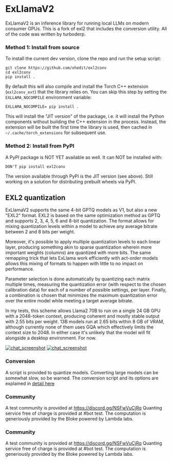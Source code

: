 # ExLlamaV2

ExLlamaV2 is an inference library for running local LLMs on modern consumer GPUs.
This is a fork of exl2 that includes the conversion utility. All of the code was written by turboderp.


### Method 1: Install from source

To install the current dev version, clone the repo and run the setup script:

```
git clone https://github.com/xhedit/exl2conv
cd exl2conv
pip install .
```

By default this will also compile and install the Torch C++ extension (`exl2conv_ext`) that the library relies on. 
You can skip this step by setting the `EXLLAMA_NOCOMPILE` environment variable:

```
EXLLAMA_NOCOMPILE= pip install .
```

This will install the "JIT version" of the package, i.e. it will install the Python components without building the
C++ extension in the process. Instead, the extension will be built the first time the library is used, then cached in 
`~/.cache/torch_extensions` for subsequent use.

### Method 2: Install from PyPI

A PyPI package is NOT YET available as well. It can NOT be installed with:

```
DON'T pip install exl2conv
```

The version available through PyPI is the JIT version (see above). Still working on a solution for distributing
prebuilt wheels via PyPI.


## EXL2 quantization

ExLlamaV2 supports the same 4-bit GPTQ models as V1, but also a new "EXL2" format. EXL2 is based on the same
optimization method as GPTQ and supports 2, 3, 4, 5, 6 and 8-bit quantization. The format allows for mixing quantization
levels within a model to achieve any average bitrate between 2 and 8 bits per weight.

Moreover, it's possible to apply multiple quantization levels to each linear layer, producing something akin to sparse 
quantization wherein more important weights (columns) are quantized with more bits. The same remapping trick that lets
ExLlama work efficiently with act-order models allows this mixing of formats to happen with little to no impact on
performance.

Parameter selection is done automatically by quantizing each matrix multiple times, measuring the quantization 
error (with respect to the chosen calibration data) for each of a number of possible settings, per layer. Finally, a
combination is chosen that minimizes the maximum quantization error over the entire model while meeting a target
average bitrate.

In my tests, this scheme allows Llama2 70B to run on a single 24 GB GPU with a 2048-token context, producing coherent 
and mostly stable output with 2.55 bits per weight. 13B models run at 2.65 bits within 8 GB of VRAM, although currently
none of them uses GQA which effectively limits the context size to 2048. In either case it's unlikely that the model
will fit alongside a desktop environment. For now.

[![chat_screenshot](doc/llama2_70b_chat_thumb.png)](doc/llama2_70b_chat.png)
[![chat_screenshot](doc/codellama_13b_instruct_thumb.png)](doc/codellama_13b_instruct.png)

### Conversion

A script is provided to quantize models. Converting large models can be somewhat slow, so be warned. The conversion
script and its options are explained in [detail here](doc/convert.md)

### Community

A test community is provided at https://discord.gg/NSFwVuCjRq 
Quanting service free of charge is provided at #bot test. The computation is generiously provided by the Bloke powered by Lambda labs. 

### Community

A test community is provided at https://discord.gg/NSFwVuCjRq 
Quanting service free of charge is provided at #bot test. The computation is generiously provided by the Bloke powered by Lambda labs. 

